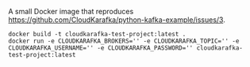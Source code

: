 A small Docker image that reproduces https://github.com/CloudKarafka/python-kafka-example/issues/3.

```
docker build -t cloudkarafka-test-project:latest .
docker run -e CLOUDKARAFKA_BROKERS='' -e CLOUDKARAFKA_TOPIC='' -e CLOUDKARAFKA_USERNAME='' -e CLOUDKARAFKA_PASSWORD='' cloudkarafka-test-project:latest
```
